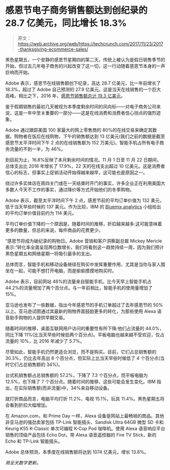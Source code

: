 # 感恩节电子商务销售额达到创纪录的 28.7 亿美元，同比增长 18.3% 

> 原文：<https://web.archive.org/web/https://techcrunch.com/2017/11/23/2017-thanksgiving-ecommerce-sales/>

黑色星期五，一个安静的感恩节星期四的第二天，传统上被认为是假日销售季节的开始，但过去几年电子商务的兴起改变了这一切，这一行动随着感恩节本身的一声巨响而开始。

Adobe 表示，感恩节在线销售额创下纪录，高达 28.7 亿美元，比一年前增长了 18.3%，超过了 Adobe 自己预测的 27.9 亿美元。这是当天在线销售的一个巨大高峰。相比之下，2016 年，[感恩节销售额总计 19.3 亿美元](https://web.archive.org/web/20221205135043/https://beta.techcrunch.com/2016/11/24/2016-thanksgiving-on-track-to-break-2b-in-online-sales-for-the-first-time/)。

鉴于假期销售的最初几天被视为本季度剩余时间的风向标——对电子商务公司来说，这是一年中至关重要的一部分——这是在线消费和消费者信心拐点的强烈迹象。

Adobe 通过跟踪美国 100 家最大的网上零售商的 80%的在线交易来确定其数据。购物者在饭后在线购物，下午的销售额达到 13 亿美元(我们之前的数据是截至感恩节太平洋时间下午 2 点的在线销售额为 152 万美元)。智能手机占所有电子商务流量的不到一半，为 46%。

到目前为止，16.8%反映了本月剩余时间的情况。11 月 1 日至 11 月 22 日期间，总体支出比 2016 年增长了 17.9%，22 天的在线支出超过 10 亿美元。这是消费者信心的标志，但事实上促销活动开始得越来越早，这可能也是原因之一。

绕过许多实体店在周四关门或在一天结束时开门的事实，许多企业正在利用美国大多数人今天不工作的事实，通过降价等方式开始他们的冬季购物。

Adobe 表示，截至太平洋时间下午 2 点，感恩节前的平均订单价值为 132 美元，低于当天早些时候的 137 美元。作为比较，IBM 的 [Bluemix analytics](https://web.archive.org/web/20221205135043/http://ibmbenchmarklive.mybluemix.net/?cm_mc_uid=24867024833814083668469&cm_mc_sid_50200000=1448040836#/home) 小组给出的平均订单价值目前约为 114 美元。

平均订单价值下降的一个原因是，随着时间的推移，折扣越来越多:这可能意味着更多的数量，但总的来说，每件商品的花费更少。

“感恩节将成为破纪录的购物日。Adobe 营销和客户洞察副总裁 Mickey Mericle 表示:“转化率全面呈现两位数增长，我们将看到这一趋势持续一周，因为我们预计黑色星期五和网络星期一将吸引最多的支出。

总体而言，智能手机和移动设备继续在购买中发挥重要作用，尤其是当你与家人围坐在一起，可能不想打开电脑，而是偷偷摸摸地购买时。

Adobe 表示，目前网站 46%的流量来自智能手机，比今天早上智能手机占 44.2%的流量增加了两个百分点。与一年前相比，智能手机的使用量增加了 15%。

亚马逊也发布了一些数据，指出今年感恩节的手机订单超过了去年感恩节的 50%以上。亚马逊试图通过其最新的购物界面鼓励更多的转化，为那些使用 Alexa 语音助手购物的人提供早期交易。

随着时间的推移，桌面互联网用户访问的重要性有所下降:他们占流量的 44.0%，同比下降 11%(比当天早些时候低两个百分点)。平板电脑也越来越不受欢迎，仅占流量的 10%，比 2016 年减少了 5.7%。

尽管如此，智能手机仍然更适合浏览，而不是购买。目前，它们占总销售额的 30.3%，仍比去年高出 8 个百分点，但实际上比当天早些时候低了 4 个百分点(当时它们占总销售额的 34%)。

台式机销售额占总销售额的 57.2%，下降了 7.3 个百分点，而平板电脑为 12.5%，也下降了 7 个百分点。随着时间的推移，这些可能会发生变化。IBM 指出，在实际销售额(而非流量)中，34%来自移动设备。

就打折商品而言，电脑平均打折 11.2%，电视 15.1%，玩具 11.4%。黑色星期五将会看到折扣大幅增加。

在 Amazon.com，和 Prime Day 一样，Alexa 设备是网站上最畅销的商品。其他非亚马逊的强劲卖家包括 TP-Link 智能插头、Sandisk Ultra 64GB 微型 SD 卡和 Keurig K55 K-Classic 单次可编程 K-Cup Pod 咖啡机。使用 Alexa 语音响应平台销售的顶级产品包括 Echo Dot，带 Alexa 语音遥控器的 Fire TV Stick，新的 Echo 和 TP-Link 智能插头。

Adobe 总体预测，本季度在线销售额将达到 1074 亿美元，增长 13.8%。

*用全天数字更新。*